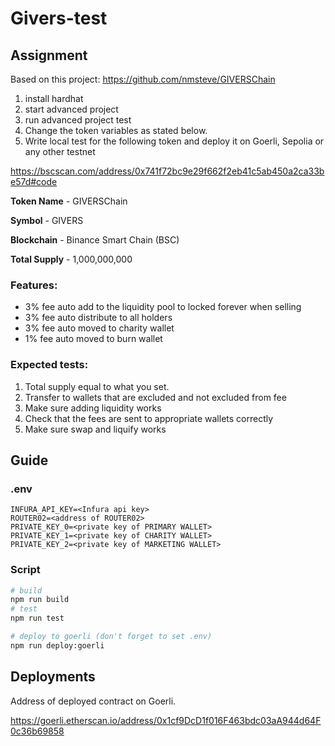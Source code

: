 # Givers-test

## Assignment
Based on this project: https://github.com/nmsteve/GIVERSChain 

1. install hardhat
2. start advanced project
3. run advanced project test
4. Change the token variables as stated below.
5. Write local test for the following token and deploy it on Goerli, Sepolia or any other testnet

https://bscscan.com/address/0x741f72bc9e29f662f2eb41c5ab450a2ca33be57d#code

**Token Name** - GIVERSChain

**Symbol** - GIVERS

**Blockchain** - Binance Smart Chain (BSC)

**Total Supply** - 1,000,000,000

### Features:

- 3% fee auto add to the liquidity pool to locked forever when selling
- 3% fee auto distribute to all holders
- 3% fee auto moved to charity wallet
- 1% fee auto moved to burn wallet

### Expected tests:

1. Total supply equal to what you set.
2. Transfer to wallets that are excluded and not excluded from fee
3. Make sure adding liquidity works
4. Check that the fees are sent to appropriate wallets correctly
5. Make sure swap and liquify works

## Guide

### .env
```
INFURA_API_KEY=<Infura api key>
ROUTER02=<address of ROUTER02>
PRIVATE_KEY_0=<private key of PRIMARY WALLET>
PRIVATE_KEY_1=<private key of CHARITY WALLET>
PRIVATE_KEY_2=<private key of MARKETING WALLET>
```

### Script

```bash
# build
npm run build
# test
npm run test

# deploy to goerli (don't forget to set .env)
npm run deploy:goerli
```

## Deployments

Address of deployed contract on Goerli.

https://goerli.etherscan.io/address/0x1cf9DcD1f016F463bdc03aA944d64F0c36b69858

